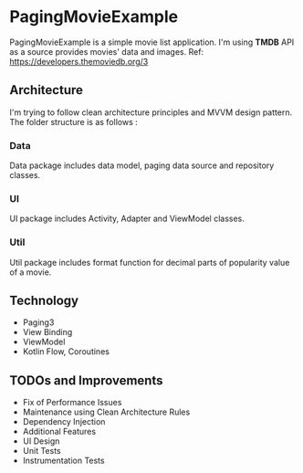 # PagingMovieExample

PagingMovieExample is a simple movie list application. I'm using **TMDB** API as a source provides movies' data and images. Ref: https://developers.themoviedb.org/3

## Architecture

I'm trying to follow clean architecture principles and MVVM design pattern. The folder structure is as follows : 


### Data
Data package includes data model, paging data source and repository classes.

### UI
UI package includes Activity, Adapter and ViewModel classes.

### Util
Util package includes format function for decimal parts of popularity value of a movie.


## Technology

* Paging3 
* View Binding
* ViewModel
* Kotlin Flow, Coroutines

## TODOs and Improvements
* Fix of Performance Issues
* Maintenance using Clean Architecture Rules
* Dependency Injection 
* Additional Features
* UI Design
* Unit Tests
* Instrumentation Tests




